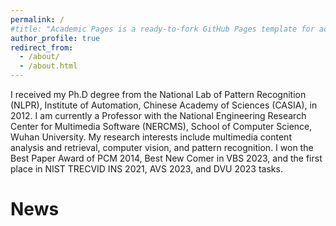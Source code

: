```yaml
---
permalink: /
#title: "Academic Pages is a ready-to-fork GitHub Pages template for academic personal websites"
author_profile: true
redirect_from: 
  - /about/
  - /about.html
---
```


I received my Ph.D degree from the National Lab of Pattern Recognition (NLPR), Institute of Automation, Chinese Academy of Sciences (CASIA), in 2012. I am currently a Professor with the National Engineering Research Center for Multimedia Software (NERCMS), School of Computer Science, Wuhan University. My research interests include multimedia content analysis and retrieval, computer vision, and pattern recognition. I won the Best Paper Award of PCM 2014, Best New Comer in VBS 2023, and the first place in NIST TRECVID INS 2021, AVS 2023, and DVU 2023 tasks.

News
==


